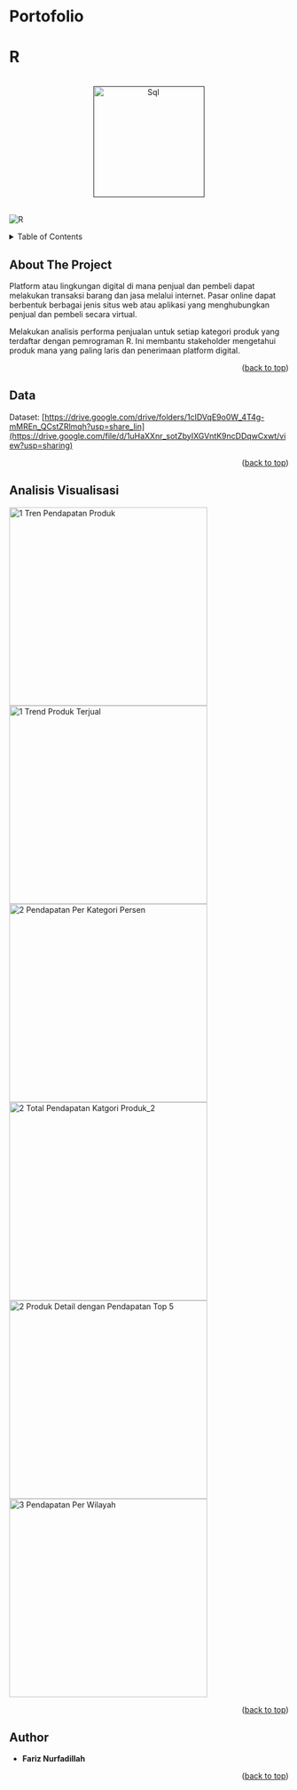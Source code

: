 # Portofolio
# R 

<br>

<div align="center">
    <a href=""><img src="/Skill Academy/Images/Sql.png" width="200" hegiht="200" alt="Sql" title="Optional title"></a>
</div>
<a name="readme-top"></a>
<br>

![R](https://img.shields.io/badge/Data%20Analysis-R-blue.svg)

<!-- TABLE OF CONTENTS -->
<details>
  <summary>Table of Contents</summary>
  <ol>
    <li><a href="#about-the-project">About The Project</a></li>
    <li><a href="#dataset"> Dataset </a></li> 
    <li><a href="#analisis">Analisis</a></li>
    <li><a href="#author">Author</a></li>
  </ol>
</details>

<!-- ABOUT THE PROJECT -->
## About The Project
Platform atau lingkungan digital di mana penjual dan pembeli dapat melakukan transaksi barang dan jasa melalui internet. 
Pasar online dapat berbentuk berbagai jenis situs web atau aplikasi yang menghubungkan penjual dan pembeli secara virtual.

Melakukan analisis performa penjualan untuk setiap kategori produk yang terdaftar dengan pemrograman R. Ini membantu stakeholder mengetahui 
produk mana yang paling laris dan penerimaan platform digital.

<p align="right">(<a href="#readme-top">back to top</a>)</p>

## Data
Dataset:  [https://drive.google.com/drive/folders/1cIDVqE9o0W_4T4g-mMREn_QCstZRlmqh?usp=share_lin](https://drive.google.com/file/d/1uHaXXnr_sotZbyIXGVntK9ncDDqwCxwt/view?usp=sharing)


<p align="right">(<a href="#readme-top">back to top</a>)</p>

<!-- ANALISIS -->
## Analisis Visualisasi

<img width="357" alt="1 Tren Pendapatan Produk" src="https://github.com/Fariznur01/Market_Online/assets/87837561/184ffce4-8692-42e7-90e8-c8b7ce29d460">

<img width="357" alt="1 Trend Produk Terjual" src="https://github.com/Fariznur01/Market_Online/assets/87837561/1bbc0280-896f-472e-b400-ce8926d30dca">

<img width="357" alt="2 Pendapatan Per Kategori Persen" src="https://github.com/Fariznur01/Market_Online/assets/87837561/da201a0e-3e1f-48a4-8ecf-ca11dc936135">

<img width="357" alt="2 Total Pendapatan Katgori Produk_2" src="https://github.com/Fariznur01/Market_Online/assets/87837561/9d058e0d-f3dc-454d-8554-b926337d4206">

<img width="357" alt="2 Produk Detail dengan Pendapatan Top 5" src="https://github.com/Fariznur01/Market_Online/assets/87837561/e2789449-31a6-444f-8f7b-a44f0371b0ca">

<img width="357" alt="3 Pendapatan Per Wilayah" src="https://github.com/Fariznur01/Market_Online/assets/87837561/01ac71a9-ca8b-466b-845e-d6c1a4ba5847">


<p align="right">(<a href="#readme-top">back to top</a>)</p>

<!-- AUTHOR -->
## Author

* **Fariz Nurfadillah** 


<p align="right">(<a href="#readme-top">back to top</a>)</p>
